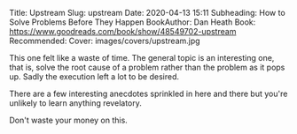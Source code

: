 Title: Upstream
Slug: upstream
Date: 2020-04-13 15:11
Subheading: How to Solve Problems Before They Happen
BookAuthor: Dan Heath
Book: https://www.goodreads.com/book/show/48549702-upstream
Recommended: 
Cover: images/covers/upstream.jpg

This one felt like a waste of time. The general topic is an interesting one, that is, solve the root cause of a problem rather than the problem as it pops up. Sadly the execution left a lot to be desired.

There are a few interesting anecdotes sprinkled in here and there but you're unlikely to learn anything revelatory.

Don't waste your money on this.